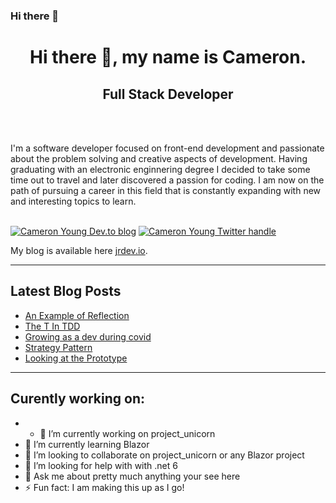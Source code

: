 ### Hi there 👋

<!--
**KamRon-67/KamRon-67** is a ✨ _special_ ✨ repository because its `README.md` (this file) appears on your GitHub profile.
-->

<h1 align="center">Hi there 👋, my name is Cameron.</h1>
<h2 align="center">Full Stack Developer</h2><br />
<div>
</div>

<br />I'm a software developer focused on front-end development and passionate about the problem solving and creative aspects of development. Having graduating with an electronic enginnering degree I decided to take some time out to travel and later discovered a passion for coding. I am now on the path of pursuing a career in this field that is constantly expanding with new and interesting topics to learn.

<br />[<img alt="Cameron Young Dev.to blog" src="https://img.shields.io/badge/Cameron Young-0A0A0A?style=for-the-badge&logo=dev.to&logoColor=white" >](https://dev.to/sigfualt)
[<img alt="Cameron Young Twitter handle" src="https://img.shields.io/badge/sigfualt%20-%231DA1F2.svg?&style=for-the-badge&logo=Twitter&logoColor=white" >](https://twitter.com/sigfualt)

My blog is available here [jrdev.io](https://jrdev.io/).

---
## Latest Blog Posts

* [An Example of Reflection](https://jrdev.io/archive/2021/04/17/Reflection/)
* [The T In TDD](https://jrdev.io/archive/2021/03/11/The-T-In-TDD/)
* [Growing as a dev during covid](https://jrdev.io/archive/2021/01/15/Growing-as-a-dev-during-covid/)
* [Strategy Pattern](https://jrdev.io/archive/2021/02/02/strategy-pattern/)
* [Looking at the Prototype](https://jrdev.io/archive/2020/12/07/JavaScript-Prototype/)
---

## Curently working on:
- - 🔭 I’m currently working on project_unicorn
- 🌱 I’m currently learning Blazor
- 👯 I’m looking to collaborate on project_unicorn or any Blazor project
- 🤔 I’m looking for help with with .net 6
- 💬 Ask me about pretty much anything your see here 
- ⚡ Fun fact: I am making this up as I go!
